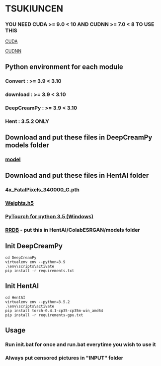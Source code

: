 # TSUKIUNCEN

### YOU NEED CUDA >= 9.0 < 10 AND CUDNN >= 7.0 < 8 TO USE THIS

[CUDA](https://developer.nvidia.com/cuda-90-download-archive?target_os=Windows&target_arch=x86_64&target_version=10&target_type=exenetwork)

[CUDNN](https://developer.nvidia.com/rdp/cudnn-archive)

## Python environment for each module

### Convert : >= 3.9 < 3.10
### download : >= 3.9 < 3.10
### DeepCreamPy : >= 3.9 < 3.10
### Hent : 3.5.2 ONLY

## Download and put these files in DeepCreamPy models folder

### [model](https://drive.google.com/file/d/1ZJ5x-lVnouTv-OL8jp_ClDD1A7QgDwoa/view?usp=sharing)


## Download and put these files in HentAI folder

### [4x_FatalPixels_340000_G.pth](https://de-next.owncube.com/index.php/s/mDGmi7NgdyyQRXL)

### [Weights.h5](https://www.dropbox.com/s/zvf6vbx3hnm9r31/weights268.zip?dl=0)

### [PyTourch for python 3.5 (Windows)](http://download.pytorch.org/whl/cu92/torch-0.4.1-cp35-cp35m-win_amd64.whl)

### [RRDB](https://drive.google.com/file/d/1pJ_T-V1dpb1ewoEra1TGSWl5e6H7M4NN/view) - put this in HentAI/ColabESRGAN/models folder

## Init DeepCreamPy

```
cd DeepCreamPy
virtualenv env --python=3.9
.\env\scripts\activate
pip install -r requirements.txt
```

## Init HentAI

```
cd HentAI
virtualenv env --python=3.5.2
.\env\scripts\activate
pip install torch-0.4.1-cp35-cp35m-win_amd64
pip install -r requirements-gpu.txt
```

## Usage

### Run init.bat for once and run.bat everytime you wish to use it
### Always put censored pictures in "INPUT" folder
